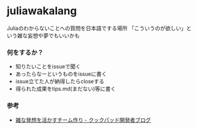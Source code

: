 # juliawakalang
Juliaのわからないことへの質問を日本語でする場所
「こういうのが欲しい」という雑な妄想や夢でもいいかも

### 何をするか？

- 知りたいことをissueで聞く
- あったらなーというものをissueに書く
- issue立てた人が納得したらcloseする
- 得られた成果をtips.md(まだない)等に書く

### 参考

- [雑な発想を活かすチーム作り - クックパッド開発者ブログ](http://techlife.cookpad.com/entry/2015/03/25/202709)
